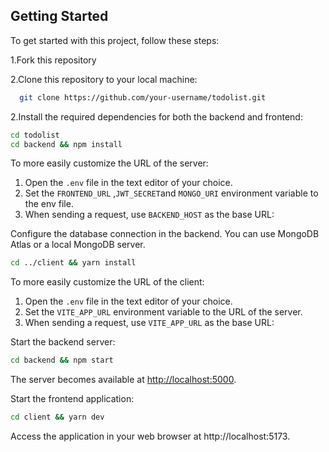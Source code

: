 ## Getting Started
To get started with this project, follow these steps:

1.Fork this repository

2.Clone this repository to your local machine:

```bash
  git clone https://github.com/your-username/todolist.git
```
2.Install the required dependencies for both the backend and frontend:

```bash
cd todolist
cd backend && npm install
```

To more easily customize the URL of the server:

1. Open the `.env` file in the text editor of your choice.
2. Set the `FRONTEND_URL` ,`JWT_SECRET`and `MONGO_URI` environment variable to the env file.
3. When sending a request, use `BACKEND_HOST` as the base URL:

Configure the database connection in the backend. You can use MongoDB Atlas or a local MongoDB server.

```bash
cd ../client && yarn install
```

To more easily customize the URL of the client:

1. Open the `.env` file in the text editor of your choice.
2. Set the `VITE_APP_URL`  environment variable to the URL of the server.
3. When sending a request, use `VITE_APP_URL` as the base URL:



Start the backend server:

```bash
cd backend && npm start
```
The server becomes available at <http://localhost:5000>.

Start the frontend application:

```bash
cd client && yarn dev
```

Access the application in your web browser at http://localhost:5173.


